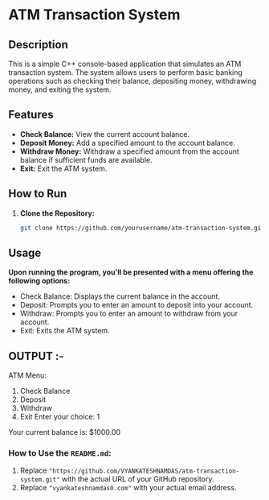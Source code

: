 # ATM Transaction System

## Description

This is a simple C++ console-based application that simulates an ATM transaction system. The system allows users to perform basic banking operations such as checking their balance, depositing money, withdrawing money, and exiting the system.

## Features

- **Check Balance:** View the current account balance.
- **Deposit Money:** Add a specified amount to the account balance.
- **Withdraw Money:** Withdraw a specified amount from the account balance if sufficient funds are available.
- **Exit:** Exit the ATM system.

## How to Run

1. **Clone the Repository:**
   ```bash
   git clone https://github.com/yourusername/atm-transaction-system.git

## Usage
**Upon running the program, you'll be presented with a menu offering the following options:**

- Check Balance: Displays the current balance in the account.
- Deposit: Prompts you to enter an amount to deposit into your account.
- Withdraw: Prompts you to enter an amount to withdraw from your account.
- Exit: Exits the ATM system.

## OUTPUT :-
ATM Menu:
1. Check Balance
2. Deposit
3. Withdraw
4. Exit
Enter your choice: 1

Your current balance is: $1000.00



### How to Use the `README.md`:
1. Replace `"https://github.com/VYANKATESHNAMDAS/atm-transaction-system.git"` with the actual URL of your GitHub repository.
2. Replace `"vyankateshnamdas0.com"` with your actual email address.
